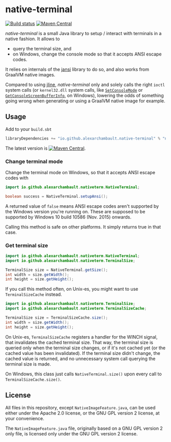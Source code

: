 # native-terminal

[![Build status](https://github.com/alexarchambault/native-terminal/workflows/CI/badge.svg)](https://github.com/alexarchambault/native-terminal/actions?query=workflow%3ACI)
[![Maven Central](https://img.shields.io/maven-central/v/io.github.alexarchambault.native-terminal/native-terminal.svg)](https://maven-badges.herokuapp.com/maven-central/io.github.alexarchambault.native-terminal/native-terminal)

*native-terminal* is a small Java library to setup / interact with terminals in a native fashion. It allows to
- query the terminal size, and
- on Windows, change the console mode so that it accepts ANSI escape codes.

It relies on internals of the [jansi](https://github.com/fusesource/jansi) library to do so, and also works from
GraalVM native images.

Compared to using [jline](https://github.com/jline/jline3), *native-terminal* only and solely calls the right
`ioctl` system calls
(or `kernel32.dll` system calls, like [`SetConsoleMode`](https://docs.microsoft.com/en-us/windows/console/setconsolemode)
or [`GetConsoleScreenBufferInfo`](https://docs.microsoft.com/en-us/windows/console/getconsolescreenbufferinfo), on Windows),
lowering the odds of something going wrong when generating or using a GraalVM native image for example.

## Usage

Add to your `build.sbt`
```scala
libraryDependencies += "io.github.alexarchambault.native-terminal" % "native-terminal" % "0.0.7"
```

The latest version is [![Maven Central](https://img.shields.io/maven-central/v/io.github.alexarchambault.native-terminal/native-terminal.svg)](https://maven-badges.herokuapp.com/maven-central/io.github.alexarchambault.native-terminal/native-terminal).

### Change terminal mode

Change the terminal mode on Windows, so that it accepts ANSI escape codes with
```java
import io.github.alexarchambault.nativeterm.NativeTerminal;

boolean success = NativeTerminal.setupAnsi();
```

A returned value of `false` means ANSI escape codes aren't supported by the Windows version you're running on.
These are supposed to be supported by Windows 10 build 10586 (Nov. 2015) onwards.

Calling this method is safe on other platforms. It simply returns true in that case.

### Get terminal size

```java
import io.github.alexarchambault.nativeterm.NativeTerminal;
import io.github.alexarchambault.nativeterm.TerminalSize;

TerminalSize size = NativeTerminal.getSize();
int width = size.getWidth();
int height = size.getHeight();
```

If you call this method often, on Unix-es, you might want to use `TerminalSizeCache` instead.

```java
import io.github.alexarchambault.nativeterm.TerminalSize;
import io.github.alexarchambault.nativeterm.TerminalSizeCache;

TerminalSize size = TerminalSizeCache.size();
int width = size.getWidth();
int height = size.getHeight();
```

On Unix-es, `TerminalSizeCache` registers a handler for the WINCH signal, that invalidates
the cached terminal size. That way, the terminal size is queried only when the terminal size
changes, or if it's not cached yet (or the cached value has been invalidated).
If the terminal size didn't change, the cached value is returned, and no unnecessary system call
querying the terminal size is made.

On Windows, this class just calls `NativeTerminal.size()` upon every call to
`TerminalSizeCache.size()`.

## License

All files in this repository, except `NativeImageFeature.java`, can be used either under the
Apache 2.0 license, or the GNU GPL version 2 license, at your convenience.

The `NativeImageFeature.java` file, originally based on a GNU GPL version 2 only file, is licensed only
under the GNU GPL version 2 license.

